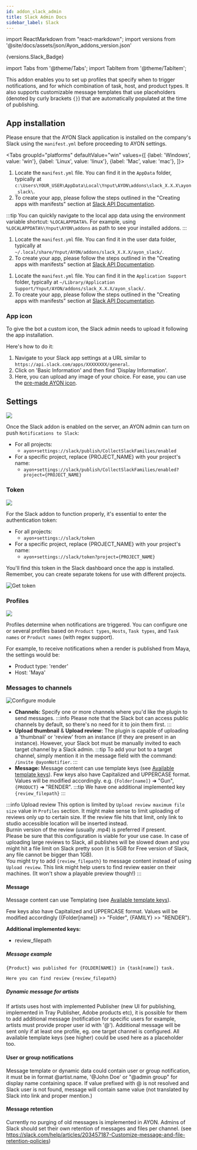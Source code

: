```yaml
---
id: addon_slack_admin
title: Slack Admin Docs
sidebar_label: Slack
---
```


import ReactMarkdown from "react-markdown";
import versions from '@site/docs/assets/json/Ayon_addons_version.json'

<ReactMarkdown>
{versions.Slack_Badge}
</ReactMarkdown>

import Tabs from '@theme/Tabs';
import TabItem from '@theme/TabItem';


This addon enables you to set up profiles that specify when to trigger notifications, and for which combination of task, host, and product types.
It also supports customizable message templates that use placeholders (denoted by curly brackets `{}`) that are automatically populated at the time of publishing.


## App installation

Please ensure that the AYON Slack application is installed on the company's Slack using the `manifest.yml` before proceeding to AYON settings.

<Tabs
groupId="platforms"
defaultValue="win"
values={[
{label: 'Windows', value: 'win'},
{label: 'Linux', value: 'linux'},
{label: 'Mac', value: 'mac'},
]}>

<TabItem value="win">

1. Locate the `manifest.yml` file. You can find it in the `AppData` folder, typically at `c:\Users\YOUR_USER\AppData\Local\Ynput\AYON\addons\slack_X.X.X\ayon_slack\`.
2. To create your app, please follow the steps outlined in the "Creating apps with manifests" section at [Slack API Documentation](https://api.slack.com/reference/manifests#using).

:::tip
You can quickly navigate to the local app data using the environment variable shortcut: `%LOCALAPPDATA%`. For example, using `%LOCALAPPDATA%\Ynput\AYON\addons` as path to see your installed addons.
:::

</TabItem>

<TabItem value="linux">

1. Locate the `manifest.yml` file. You can find it in the user data folder, typically at `~/.local/share/Ynput/AYON/addons/slack_X.X.X/ayon_slack/`.
2. To create your app, please follow the steps outlined in the "Creating apps with manifests" section at [Slack API Documentation](https://api.slack.com/reference/manifests#using).

</TabItem>

<TabItem value="mac">

1. Locate the `manifest.yml` file. You can find it in the `Application Support` folder, typically at `~/Library/Application Support/Ynput/AYON/addons/slack_X.X.X/ayon_slack/`.
2. To create your app, please follow the steps outlined in the "Creating apps with manifests" section at [Slack API Documentation](https://api.slack.com/reference/manifests#using).

</TabItem>

</Tabs>

### App icon

To give the bot a custom icon, the Slack admin needs to upload it following the app installation.

Here's how to do it:

1. Navigate to your Slack app settings at a URL similar to `https://api.slack.com/apps/XXXXXXXX/general`.
2. Click on 'Basic Information' and then find 'Display Information'.
3. Here, you can upload any image of your choice. For ease, you can use the [pre-made AYON icon](https://github.com/ynput/ayon-launcher/blob/develop/common/ayon_common/resources/AYON.png).

## Settings

![](assets/slack/notifications_to_slack.png)

Once the Slack addon is enabled on the server, an AYON admin can turn on push `Notifications to Slack`:

- For all projects: 
  - `ayon+settings://slack/publish/CollectSlackFamilies/enabled`
- For a specific project, replace {PROJECT_NAME} with your project's name:
  - `ayon+settings://slack/publish/CollectSlackFamilies/enabled?project={PROJECT_NAME}`

### Token

![](assets/slack/auth_key.png)

For the Slack addon to function properly, it's essential to enter the authentication token:

- For all projects:
  - `ayon+settings://slack/token`
- For a specific project, replace {PROJECT_NAME} with your project's name:
  - `ayon+settings://slack/token?project={PROJECT_NAME}`

You'll find this token in the Slack dashboard once the app is installed. Remember, you can create separate tokens for use with different projects.

![Get token](assets/slack/slack_token.png)

### Profiles

![](assets/slack/profiles.png)

Profiles determine when notifications are triggered. You can configure one or several profiles based on `Product types`, `Hosts`, `Task types`, and `Task names` or `Product names` (with regex support).

For example, to receive notifications when a render is published from Maya, the settings would be:

- Product type: 'render'
- Host: 'Maya'

### Messages to channels

![Configure module](assets/slack/messages_to_channels.png)

- **Channels:**
Specify one or more channels where you'd like the plugin to send messages.
:::info
Please note that the Slack bot can access public channels by default, so there's no need for it to join them first.
:::
- **Upload thumbnail** & **Upload review:**
The plugin is capable of uploading a 'thumbnail' or 'review' from an instance (if they are present in an instance). However, your Slack bot must be manually invited to each target channel by a Slack admin.
:::tip
To add your bot to a target channel, simply mention it in the message field with the command: `/invite @ayonNotifier`.
:::
- **Message:**
Message content can use template keys (see [Available template keys](admin_settings_project_anatomy.md#available-template-keys)).
Few keys also have Capitalized and UPPERCASE format. Values will be modified accordingly. e.g. `{Folder[name]}` ➜ "Gun", `{PRODUCT}` ➜ "RENDER".
:::tip
We have one additional implemented key `{review_filepath}`
:::

<!-- TODO: Continue editing the following sections/parts. -->

:::info Upload review
This option is limited by `Upload review maximum file size` value in `Profiles` section. It might make sense to limit uploading
of reviews only up to certain size. If the review file hits that limit, only link to studio accessible location will be inserted instead.<br />
Burnin version of the review (usually .mp4) is preferred if present.<br />
Please be sure that this configuration is viable for your use case. In case of uploading large reviews to Slack, 
all publishes will be slowed down and you might hit a file limit on Slack pretty soon (it is 5GB for Free version of Slack, any file cannot be bigger than 1GB).<br />
You might try to add `{review_filepath}` to message content instead of using `Upload review`. This link might help users to find review easier on their machines.
(It won't show a playable preview though!)
:::


#### Message
Message content can use Templating (see [Available template keys](admin_settings_project_anatomy#available-template-keys)).

Few keys also have Capitalized and UPPERCASE format. Values will be modified accordingly ({Folder[name]} >> "Folder", {FAMILY} >> "RENDER").

**Additional implemented keys:**
- review_filepath

##### Message example
```
{Product} was published for {FOLDER[NAME]} in {task[name]} task.

Here you can find review {review_filepath}
```

##### Dynamic message for artists
If artists uses host with implemented Publisher (new UI for publishing, implemented in Tray Publisher, Adobe products etc), it is possible for
them to add additional message (notification for specific users for example, artists must provide proper user id with '@').
Additional message will be sent only if at least one profile, eg. one target channel is configured.
All available template keys (see higher) could be used here as a placeholder too.

#### User or group notifications
Message template or dynamic data could contain user or group notification, it must be in format @artist.name, '@John Doe' or "@admin group" for display name containing space.
If value prefixed with @ is not resolved and Slack user is not found, message will contain same value (not translated by Slack into link and proper mention.)

#### Message retention
Currently no purging of old messages is implemented in AYON. Admins of Slack should set their own retention of messages and files per channel.
(see https://slack.com/help/articles/203457187-Customize-message-and-file-retention-policies)